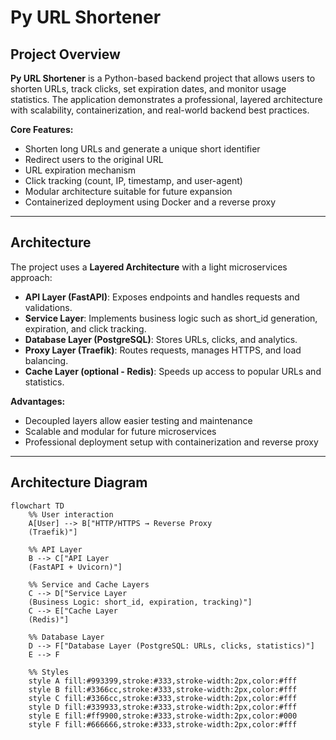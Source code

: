 # Py URL Shortener

## Project Overview

**Py URL Shortener** is a Python-based backend project that allows users to shorten URLs, track clicks, set expiration dates, and monitor usage statistics. The application demonstrates a professional, layered architecture with scalability, containerization, and real-world backend best practices.

**Core Features:**
- Shorten long URLs and generate a unique short identifier
- Redirect users to the original URL
- URL expiration mechanism
- Click tracking (count, IP, timestamp, and user-agent)
- Modular architecture suitable for future expansion
- Containerized deployment using Docker and a reverse proxy

---

## Architecture

The project uses a **Layered Architecture** with a light microservices approach:

- **API Layer (FastAPI)**: Exposes endpoints and handles requests and validations.
- **Service Layer**: Implements business logic such as short_id generation, expiration, and click tracking.
- **Database Layer (PostgreSQL)**: Stores URLs, clicks, and analytics.
- **Proxy Layer (Traefik)**: Routes requests, manages HTTPS, and load balancing.
- **Cache Layer (optional - Redis)**: Speeds up access to popular URLs and statistics.

**Advantages:**
- Decoupled layers allow easier testing and maintenance
- Scalable and modular for future microservices
- Professional deployment setup with containerization and reverse proxy

---

## Architecture Diagram
```mermaid
flowchart TD
    %% User interaction
    A[User] --> B["HTTP/HTTPS → Reverse Proxy 
    (Traefik)"]
    
    %% API Layer
    B --> C["API Layer 
    (FastAPI + Uvicorn)"]
    
    %% Service and Cache Layers
    C --> D["Service Layer 
    (Business Logic: short_id, expiration, tracking)"]
    C --> E["Cache Layer 
    (Redis)"]
    
    %% Database Layer
    D --> F["Database Layer (PostgreSQL: URLs, clicks, statistics)"]
    E --> F
    
    %% Styles
    style A fill:#993399,stroke:#333,stroke-width:2px,color:#fff
    style B fill:#3366cc,stroke:#333,stroke-width:2px,color:#fff
    style C fill:#3366cc,stroke:#333,stroke-width:2px,color:#fff
    style D fill:#339933,stroke:#333,stroke-width:2px,color:#fff
    style E fill:#ff9900,stroke:#333,stroke-width:2px,color:#000
    style F fill:#666666,stroke:#333,stroke-width:2px,color:#fff

```
